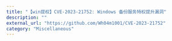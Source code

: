 ```yaml
---
title: "【win提权】CVE-2023-21752: Windows 备份服务特权提升漏洞"
description: ""
external_url: "https://github.com/Wh04m1001/CVE-2023-21752"
category: "Miscellaneous"
---
```

